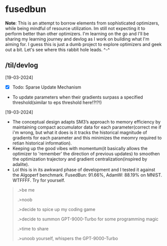 # fusedbun

**Note**: This is an attempt to borrow elements from sophisticated optimizers, while being mindful of resource utilization.
Im still not expecting it to perform better than other optimizers. I'm learning on the go and I'll be sharing my learning journey and devlog as I work on building what I'm aiming for. I guess this is just a dumb project to explore optimizers and geek out a bit. Let's see where this rabbit hole leads. ^-^

## /til/devlog

[19-03-2024]
- [x] Todo: Sparse Update Mechanism
- To update parameters when their gradients surpass a specified threshold(similar to eps threshold here!?!?!)

[19-03-2024]
- The conceptual design adapts SM3’s approach to memory efficiency by maintaining compact accumulator data for each parameter(correct me if i'm wrong, but what it does is it tracks the historical magnitude of gradients for each parameter and this minimizes the meomry required to retian historical information).
- Keeping up the good vibes with momentum(it basically allows the optimizer to 'remember' the direction of previous updates) to smoothen the optimization trajectory and gradient centralization(inspired by adalite).
- Lol this is in its awkward phase of development and I tested it against the Algoperf benchmark. FusedBun: 91.66%, AdamW: 88.19% on MNIST. WTFFFF. Try for yourself. 

> .>be me
>
>.>noob
>
>.>decide to spice up my coding game
>
>.>decide to summon GPT-9000-Turbo for some programming magic
>
>.>time to share
>
>.>unoob yourself, whispers the GPT-9000-Turbo

